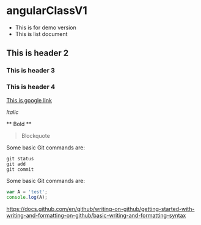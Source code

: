 # angularClassV1
- This is for demo version
- This is list document

## This is header 2

### This is header 3

### This is header 4

[This is google link](http://www.google.com)

*Italic*

** Bold **

> Blockquote

Some basic Git commands are:
```
git status
git add
git commit
```
Some basic Git commands are:

```Javascript
var A = 'test';
console.log(A);
```
https://docs.github.com/en/github/writing-on-github/getting-started-with-writing-and-formatting-on-github/basic-writing-and-formatting-syntax
